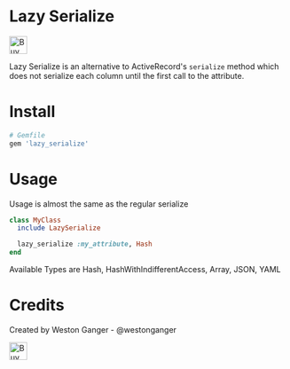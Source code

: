 # Lazy Serialize
<a href='https://ko-fi.com/A5071NK' target='_blank'><img height='32' style='border:0px;height:32px;' src='https://az743702.vo.msecnd.net/cdn/kofi1.png?v=a' border='0' alt='Buy Me a Coffee' /></a> 

Lazy Serialize is an alternative to ActiveRecord's `serialize` method which does not serialize each column until the first call to the attribute. 

# Install
```ruby
# Gemfile
gem 'lazy_serialize'
```

# Usage

Usage is almost the same as the regular serialize

```ruby
class MyClass
  include LazySerialize

  lazy_serialize :my_attribute, Hash
end
```

Available Types are Hash, HashWithIndifferentAccess, Array, JSON, YAML
    
# Credits
Created by Weston Ganger - @westonganger


<a href='https://ko-fi.com/A5071NK' target='_blank'><img height='32' style='border:0px;height:32px;' src='https://az743702.vo.msecnd.net/cdn/kofi1.png?v=a' border='0' alt='Buy Me a Coffee' /></a> 
